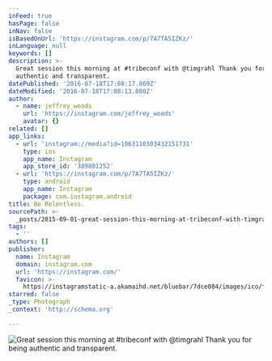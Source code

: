 ```yaml
---
inFeed: true
hasPage: false
inNav: false
isBasedOnUrl: 'https://instagram.com/p/7A7TA5IZKz/'
inLanguage: null
keywords: []
description: >-
  Great session this morning at #tribeconf with @timgrahl Thank you for being
  authentic and transparent.
datePublished: '2016-07-18T17:08:17.869Z'
dateModified: '2016-07-18T17:08:13.800Z'
author:
  - name: jeffrey_woods
    url: 'https://instagram.com/jeffrey_woods'
    avatar: {}
related: []
app_links:
  - url: 'instagram://media?id=1063110303432151731'
    type: ios
    app_name: Instagram
    app_store_id: '389801252'
  - url: 'https://instagram.com/p/7A7TA5IZKz/'
    type: android
    app_name: Instagram
    package: com.instagram.android
title: Be Relentless.
sourcePath: >-
  _posts/2015-09-01-great-session-this-morning-at-tribeconf-with-timgrahl-than.md
tags:
  - ''
authors: []
publisher:
  name: Instagram
  domain: instagram.com
  url: 'https://instagram.com/'
  favicon: >-
    https://instagramstatic-a.akamaihd.net/bluebar/7dce084/images/ico/favicon.ico
starred: false
_type: Photograph
_context: 'http://schema.org'

---
```

![Great session this morning at #tribeconf with @timgrahl Thank you for being authentic and transparent.](https://igcdn-photos-d-a.akamaihd.net/hphotos-ak-xft1/t51.2885-15/e35/1516114_970061023051555_539423923_n.jpg)